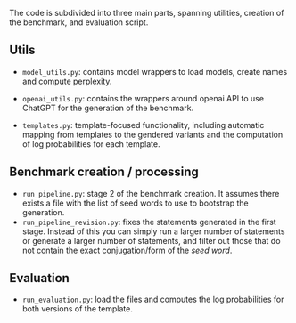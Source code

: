 The code is subdivided into three main parts, spanning utilities,
creation of the benchmark, and evaluation script. 

## Utils

- `model_utils.py`: contains model wrappers to load models, create names
and compute perplexity.

- `openai_utils.py`: contains the wrappers around openai API to use
ChatGPT for the generation of the benchmark.

- `templates.py`: template-focused functionality, including automatic
mapping from templates to the gendered variants and the computation of
log probabilities for each template.

## Benchmark creation / processing

- `run_pipeline.py`: stage 2 of the benchmark creation. It assumes there exists a file with the list of seed words to use to bootstrap the generation.
- `run_pipeline_revision.py`: fixes the statements generated in the first stage. Instead of this you can simply run a larger number of statements or generate a larger number of statements, and filter out those that do not contain the exact conjugation/form of the *seed word*.


## Evaluation 

- `run_evaluation.py`: load the files and computes the log probabilities for both versions of the template.
